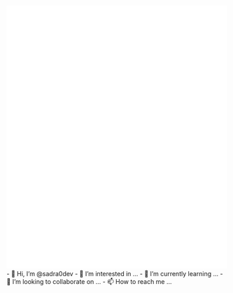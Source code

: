 
<img src="/test.svg" class="sadra0dev-img"/>
<div><style>
  .sadra0dev-img{
  height:600px;
  }
 </style></div>
- 👋 Hi, I’m @sadra0dev
- 👀 I’m interested in ...
- 🌱 I’m currently learning ...
- 💞️ I’m looking to collaborate on ...
- 📫 How to reach me ...

<!---
sadra0dev/sadra0dev is a ✨ special ✨ repository because its `README.md` (this file) appears on your GitHub profile.
You can click the Preview link to take a look at your changes.
--->
